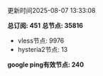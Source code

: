 更新时间2025-08-07 13:33:08

**总订阅: 451**
**总节点: 35816**
- vless节点: 9976
- hysteria2节点: 13

**google ping有效节点: 240**
